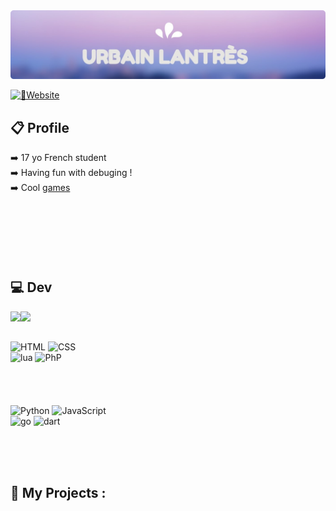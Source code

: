 <img src="https://github.com/UrbsKali/UrbsKali/blob/main/Hello.png"/>

<a href="https://discord.com/users/423567995609022464"> <img align="left" src="https://lanyard-profile-readme-nyria.vercel.app/api/423567995609022464?idleMessage=Probably%20doing%20something%20else..."/> </a>
<a href="https://urbskali.github.io/">📜Website</a>
## 📋 Profile
➡️ 17 yo French student <br>
➡️ Having fun with debuging ! <br>
➡️ Cool <a href="https://urbskali.itch.io/">games</a> 
<br><br><br><br><br><br><br>
## 💻 Dev

<img align="left" src="https://github-readme-stats.vercel.app/api?username=urbskali&hide=issues&show_icons=true&count_private=true&theme=radical&layout=compact"/>
<a href="https://github.com/anuraghazra/github-readme-stats"> <img align="left" src="https://github-readme-stats.vercel.app/api/top-langs/?username=urbskali&hide=html,css&count_private=true&layout=compact"/> </a>
<br><br>   

![HTML](https://img.shields.io/badge/-HTML-E15622?style=for-the-badge&logo=HTML5&logoColor=white)
![CSS](https://img.shields.io/badge/-CSS-1B7FDE?style=for-the-badge&logo=CSS3&logoColor=white)<br>
![lua](https://img.shields.io/badge/-Lua-E426D6?style=for-the-badge&logo=Lua&logoColor=white)
![PhP](https://img.shields.io/badge/-PHP-1DDEC1?style=for-the-badge&logo=PhP&logoColor=white)<br><br><br><br><br>
![Python](https://img.shields.io/badge/-Python-blue?style=for-the-badge&logo=Python&logoColor=white)
![JavaScript](https://img.shields.io/badge/-JavaScript-E7BA15?style=for-the-badge&logo=JavaScript&logoColor=white)<br>
![go](https://img.shields.io/badge/-Go-blue?style=for-the-badge&logo=Go&logoColor=white)
![dart](https://img.shields.io/badge/-Dart-darkblue?style=for-the-badge&logo=Dart&logoColor=white)




<br><br><br>
## 📂 My Projects :
